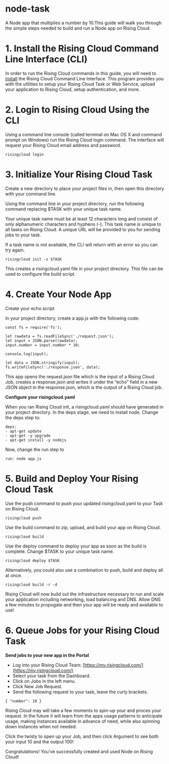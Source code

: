 # node-task
A Node app that multiplies a number by 10.This guide will walk you through the simple steps needed to build and run a Node app on Rising Cloud.

# 1. Install the Rising Cloud Command Line Interface (CLI)
In order to run the Rising Cloud commands in this guide, you will need to [install](https://risingcloud.com/docs/install) the Rising Cloud Command Line Interface. This program provides you with the utilities to setup your Rising Cloud Task or Web Service, upload your application to Rising Cloud, setup authentication, and more.

# 2. Login to Rising Cloud Using the CLI
Using a command line console (called terminal on Mac OS X and command prompt on Windows) run the Rising Cloud login command. The interface will request your Rising Cloud email address and password.

```risingcloud login```

# 3. Initialize Your Rising Cloud Task
Create a new directory to place your project files in, then open this directory with your command line.

Using the command line in your project directory, run the following command replacing $TASK with your unique task name.

Your unique task name must be at least 12 characters long and consist of only alphanumeric characters and hyphens (-). This task name is unique to all tasks on Rising Cloud. A unique URL will be provided to you for sending jobs to your task.

If a task name is not available, the CLI will return with an error so you can try again.

```risingcloud init -s $TASK```

This creates a risingcloud.yaml file in your project directory. This file can be used to configure the build script.

# 4. Create Your Node App

Create your echo script

In your project directory, create a app.js with the following code:

```
const fs = require('fs');

let rawdata = fs.readFileSync('./request.json');
let input = JSON.parse(rawdata);
input.number = input.number * 10;

console.log(input);

let data = JSON.stringify(input);
fs.writeFileSync('./response.json', data);
```

This app opens the request.json file which is the input of a Rising Cloud Job, creates a response.json and writes it under the “echo” field in a new JSON object in the response.json, which is the output of a Rising Cloud job.

**Configure your risingcloud.yaml**

When you ran Rising Cloud init, a risingcloud.yaml should have generated in your project directory.  In the deps stage, we need to install node. Change the deps step to:

```
deps: 
- apt-get update
- apt-get -y upgrade
- apt-get install -y nodejs
```
Now, change the run step to

```run: node app.js```

# 5. Build and Deploy Your Rising Cloud Task

Use the push command to push your updated risingcloud.yaml to your Task on Rising Cloud.

```risingcloud push```

Use the build command to zip, upload, and build your app on Rising Cloud.

```risingcloud build```

Use the deploy command to deploy your app as soon as the build is complete.  Change $TASK to your unique task name.

```risingcloud deploy $TASK```

Alternatively, you could also use a combination to push, build and deploy all at once.

```risingcloud build -r -d```

Rising Cloud will now build out the infrastructure necessary to run and scale your application including networking, load balancing and DNS.  Allow DNS a few minutes to propogate and then your app will be ready and available to use!

# 6. Queue Jobs for your Rising Cloud Task

**Send jobs to your new app in the Portal**

- Log into your Rising Cloud Team: <u>[https://my.risingcloud.com/](https://my.risingcloud.com/)</u>
- Select your task from the Dashboard.
- Click on Jobs in the left menu.
- Click New Job Request.  
- Send the following request to your task, leave the curly brackets.

```{ "number": 10 }```

Rising Cloud may will take a few moments to spin-up your and proces your request.  In the future it will learn from the apps usage patterns to anticipate usage, making instances available in advance of need, while also spinning down instances when not needed.  

Click the twisty to open up your Job, and then click Argument to see both your input 10 and the output 100!

Congratulations! You’ve successfully created and used Node on Rising Cloud!
